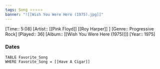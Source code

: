 ```yaml
---
tags: Song ⭐⭐⭐⭐⭐ 
banner: "![[Wish You Were Here (1975).jpg]]"
---
```

[Time:: 5:08]
[Artist:: [[Pink Floyd]] [[Roy Harper]] ]
[Genre:: Progressive Rock]
[Played:: 36]
[Album:: [[Wish You Were Here (1975)]]]
[Year:: 1975]
### Dates
````dataview
TABLE Favorite_Song
WHERE Favorite_Song = [[Have A Cigar]]
````